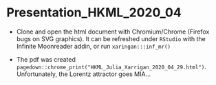 # Presentation_HKML_2020_04

- Clone and open the html document with Chromium/Chrome (Firefox bugs on SVG graphics). It can be refreshed under `RStudio` with the Infinite Moonreader addin, or run `xaringan:::inf_mr()`

- The pdf was created `pagedown::chrome_print("HKML_Julia_Xarrigan_2020_04_29.html")`. Unfortunately, the Lorentz attractor goes MIA...



